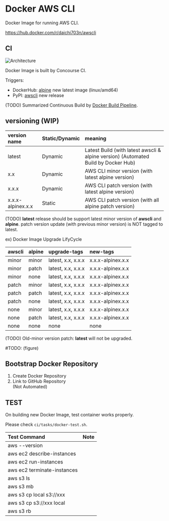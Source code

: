 # Docker AWS CLI
Docker Image for running AWS CLI.

https://hub.docker.com/r/daichi703n/awscli

## CI
![Architecture](https://github.com/daichi703n/docker-awscli/blob/master/docs/images/DockerBuildByConcourse-Architecture.png?raw=true)

Docker Image is built by Concourse CI.  

Triggers:
- DockerHub: [alpine](https://hub.docker.com/_/alpine) new latest image (linux/amd64)
- PyPI: [awscli](https://pypi.org/project/awscli/) new release

(TODO) Summarized Continuous Build by [Docker Build Pipeline](https://github.com/daichi703n/docker-build-pipeline).

## versioning (WIP)

|version name |Static/Dynamic |meaning |
|:-- |:-- |:-- |
|latest |Dynamic |Latest Build (with latest awscli & alpine version) (Automated Build by Docker Hub) |
|x.x |Dynamic |AWS CLI minor version (with latest alpine version) |
|x.x.x |Dynamic |AWS CLI patch version (with latest alpine version) |
|x.x.x-alpinex.x.x |Static |AWS CLI patch version (with all alpine patch version) |

(TODO) **latest** release should be support latest minor version of **awscli** and **alpine**. patch version update (with previous minor version) is NOT tagged to latest.

ex) Docker Image Upgrade LifyCycle

|awscli |alpine |upgrade-tags |new-tags |
|:-- |:-- |:-- |:-- |
|minor |minor |latest, x.x, x.x.x |x.x.x-alpinex.x.x |
|minor |patch |latest, x.x, x.x.x |x.x.x-alpinex.x.x |
|minor |none  |latest, x.x, x.x.x |x.x.x-alpinex.x.x |
|patch |minor |latest, x.x, x.x.x |x.x.x-alpinex.x.x |
|patch |patch |latest, x.x, x.x.x |x.x.x-alpinex.x.x |
|patch |none  |latest, x.x, x.x.x |x.x.x-alpinex.x.x |
|none  |minor |latest, x.x, x.x.x |x.x.x-alpinex.x.x |
|none  |patch |latest, x.x, x.x.x |x.x.x-alpinex.x.x |
|none  |none  |none |none |

(TODO) Old-minor version patch: **latest** will not be upgraded.

#TODO: (figure)

## Bootstrap Docker Repository
1. Create Docker Repository
2. Link to GitHub Repository  
(Not Automated)

## TEST
On building new Docker Image, test container works properly.

Please check `ci/tasks/docker-test.sh`.

|Test Command |Note |
|:-- |:-- |
|aws --version | |
|aws ec2 describe-instances | |
|aws ec2 run-instances | |
|aws ec2 terminate-instances | |
|aws s3 ls | |
|aws s3 mb  | |
|aws s3 cp local s3://xxx | |
|aws s3 cp s3://xxx local | |
|aws s3 rb | |

